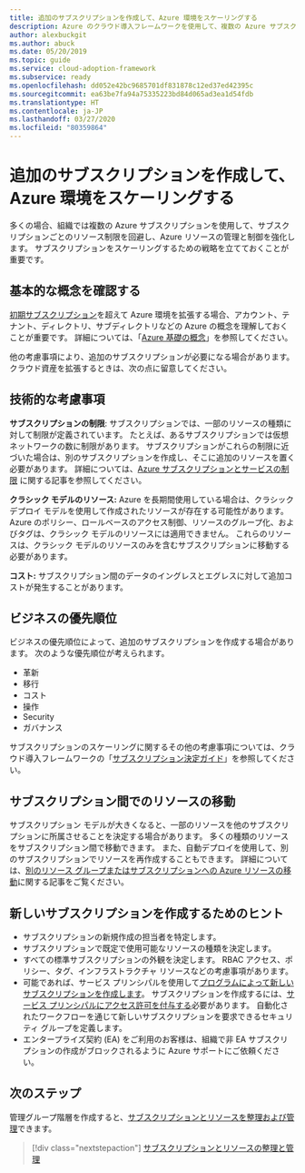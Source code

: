 ```yaml
---
title: 追加のサブスクリプションを作成して、Azure 環境をスケーリングする
description: Azure のクラウド導入フレームワークを使用して、複数の Azure サブスクリプションを使用して環境をスケーリングするための戦略を策定する方法を学習します。
author: alexbuckgit
ms.author: abuck
ms.date: 05/20/2019
ms.topic: guide
ms.service: cloud-adoption-framework
ms.subservice: ready
ms.openlocfilehash: dd052e42bc9685701df831878c12ed37ed42395c
ms.sourcegitcommit: ea63be7fa94a75335223bd84d065ad3ea1d54fdb
ms.translationtype: HT
ms.contentlocale: ja-JP
ms.lasthandoff: 03/27/2020
ms.locfileid: "80359864"
---
```

# <a name="create-additional-subscriptions-to-scale-your-azure-environment"></a>追加のサブスクリプションを作成して、Azure 環境をスケーリングする

多くの場合、組織では複数の Azure サブスクリプションを使用して、サブスクリプションごとのリソース制限を回避し、Azure リソースの管理と制御を強化します。 サブスクリプションをスケーリングするための戦略を立てておくことが重要です。

## <a name="review-fundamental-concepts"></a>基本的な概念を確認する

[初期サブスクリプション](./initial-subscriptions.md)を超えて Azure 環境を拡張する場合、アカウント、テナント、ディレクトリ、サブディレクトリなどの Azure の概念を理解しておくことが重要です。 詳細については、「[Azure 基礎の概念](../considerations/fundamental-concepts.md)」を参照してください。

他の考慮事項により、追加のサブスクリプションが必要になる場合があります。 クラウド資産を拡張するときは、次の点に留意してください。

## <a name="technical-considerations"></a>技術的な考慮事項

**サブスクリプションの制限**: サブスクリプションでは、一部のリソースの種類に対して制限が定義されています。 たとえば、あるサブスクリプションでは仮想ネットワークの数に制限があります。 サブスクリプションがこれらの制限に近づいた場合は、別のサブスクリプションを作成し、そこに追加のリソースを置く必要があります。 詳細については、[Azure サブスクリプションとサービスの制限](https://docs.microsoft.com/azure/azure-subscription-service-limits#general-limits) に関する記事を参照してください。

**クラシック モデルのリソース:** Azure を長期間使用している場合は、クラシック デプロイ モデルを使用して作成されたリソースが存在する可能性があります。 Azure のポリシー、ロールベースのアクセス制御、リソースのグループ化、およびタグは、クラシック モデルのリソースには適用できません。 これらのリソースは、クラシック モデルのリソースのみを含むサブスクリプションに移動する必要があります。

**コスト:** サブスクリプション間のデータのイングレスとエグレスに対して追加コストが発生することがあります。

## <a name="business-priorities"></a>ビジネスの優先順位

ビジネスの優先順位によって、追加のサブスクリプションを作成する場合があります。 次のような優先順位が考えられます。

- 革新
- 移行
- コスト
- 操作
- Security
- ガバナンス

サブスクリプションのスケーリングに関するその他の考慮事項については、クラウド導入フレームワークの「[サブスクリプション決定ガイド](../../decision-guides/subscriptions/index.md)」を参照してください。

## <a name="moving-resources-between-subscriptions"></a>サブスクリプション間でのリソースの移動

サブスクリプション モデルが大きくなると、一部のリソースを他のサブスクリプションに所属させることを決定する場合があります。 多くの種類のリソースをサブスクリプション間で移動できます。 また、自動デプロイを使用して、別のサブスクリプションでリソースを再作成することもできます。 詳細については、[別のリソース グループまたはサブスクリプションへの Azure リソースの移動](https://docs.microsoft.com/azure/azure-resource-manager/resource-group-move-resources)に関する記事をご覧ください。

## <a name="tips-for-creating-new-subscriptions"></a>新しいサブスクリプションを作成するためのヒント

- サブスクリプションの新規作成の担当者を特定します。
- サブスクリプションで既定で使用可能なリソースの種類を決定します。
- すべての標準サブスクリプションの外観を決定します。 RBAC アクセス、ポリシー、タグ、インフラストラクチャ リソースなどの考慮事項があります。
- 可能であれば、サービス プリンシパルを使用して[プログラムによって新しいサブスクリプションを作成します](https://docs.microsoft.com/azure/azure-resource-manager/management/programmatically-create-subscription)。 サブスクリプションを作成するには、[サービス プリンシパルにアクセス許可を付与する](https://docs.microsoft.com/azure/azure-resource-manager/grant-access-to-create-subscription)必要があります。 自動化されたワークフローを通じて新しいサブスクリプションを要求できるセキュリティ グループを定義します。
- エンタープライズ契約 (EA) をご利用のお客様は、組織で非 EA サブスクリプションの作成がブロックされるように Azure サポートにご依頼ください。

## <a name="next-steps"></a>次のステップ

管理グループ階層を作成すると、[サブスクリプションとリソースを整理および管理](./organize-subscriptions.md)できます。

> [!div class="nextstepaction"]
> [サブスクリプションとリソースの整理と管理](./organize-subscriptions.md)

